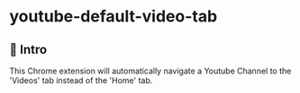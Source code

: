 # youtube-default-video-tab

## :thought_balloon: Intro
This Chrome extension will automatically navigate a Youtube Channel to the 'Videos' tab instead of the 'Home' tab.
